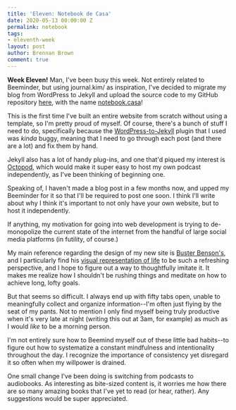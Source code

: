 ```yaml
---
title: 'Eleven: Notebook de Casa'
date: 2020-05-13 00:00:00 Z
permalink: notebook
tags:
- eleventh-week
layout: post
author: Brennan Brown
comment: true
---
```


**Week Eleven!** Man, I've been busy this week. Not entirely related to Beeminder, but using journal.kim/ as inspiration, I've decided to migrate my blog from WordPress to Jekyll and upload the source code to my GitHub repository [here](https://github.com/brennanbrown/blog), with the name [notebook.casa](https://notebook.casa)! 

This is the first time I've built an entire website from scratch without using a template, so I'm pretty proud of myself. Of course, there's a bunch of stuff I need to do, specifically because the [WordPress-to-Jekyll](https://wordpress.org/plugins/jekyll-exporter/) plugin that I used was *kinda* buggy, meaning that I need to go through each post (and there are a lot) and fix them by hand.

Jekyll also has a lot of handy plug-ins, and one that'd piqued my interest is [Octopod](https://jekyll-octopod.github.io/), which would make it super easy to host my own podcast independently, as I've been thinking of beginning one.

Speaking of, I haven't made a blog post in a few months now, and upped my Beeminder for it so that I'll be required to post one soon. I think I'll write about why I think it's important to not only have your own website, but to host it independently. 

If anything, my motivation for going into web development is trying to de-monopolize the current state of the internet from the handful of large social media platforms (in futility, of course.)

My main reference regarding the design of my new site is [Buster Benson's](https://busterbenson.com), and I particularly find his [visual representation of life](https://busterbenson.com/the-life-of/buster/) to be such a refreshing perspective, and I hope to figure out a way to thoughtfully imitate it. It makes me realize how I shouldn't be rushing things and meditate on how to achieve long, lofty goals. 

But that seems so difficult. I always end up with fifty tabs open, unable to meaningfully collect and organize information--I'm often just flying by the seat of my pants. Not to mention I only find myself being truly productive  when it's very late at night (writing this out at 3am, for example) as much as I would *like* to be a morning person.  

I'm not entirely sure how to Beemind myself out of these little bad habits--to figure out how to systematize a constant mindfulness and intentionality throughout the day. I recognize the importance of consistency yet disregard it so often when my willpower is drained.

One small change I've been doing is switching from podcasts to audiobooks. As interesting as bite-sized content is, it worries me how there are so many amazing books that I've yet to read (or hear, rather). Any suggestions would be super appreciated.  